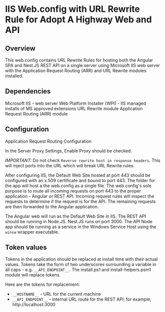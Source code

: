 # IIS Web.config with URL Rewrite Rule for Adopt A Highway Web and API

## Overview

This web.config contains URL Rewrite Rules for hosting both the Angular SPA and Nest.JS REST API on a single server using Microsoft IIS web server with the Application Request Routing (ARR) and URL Rewrite modules installed.

## Dependencies

Microsoft IIS - web server
Web Platform Installer (WPI) - IIS managed installs of MS approved extensions
URL Rewrite module
Application Request Routing (ARR) module

## Configuration

Application Request Routing Configuration

In the Server Proxy Settings, Enable Proxy should be checked.

_IMPORTANT:_ Do not check `Reverse rewrite host in response headers`. This will inject ports into the URL which will break URL Rewrite rules.

After configuring IIS, the Default Web Site hosted at port 443 should be configured with an x.509 certificate and bound to port 443. The folder for the app will host a the web.config as a single file. The web.config's sole purpose is to route all incoming requests on port 443 to the proper application - Angular or REST API. Incoming request rules will inspect the requests to determine if the request is for the API. The remaining requests are then forwarded to the Angular application.

The Angular web will run as the Default Web Site in IIS. The REST API should be running in Node.JS. Nest.JS runs on port 3000. The API Node app should be running as a service in the Windows Service Host using the `winsw` wrapper executable.

## Token values

Tokens in the application should be replaced at install time with their actual values. Tokens take the form of two underscores surrounding a variable in all caps - e.g. `__API_ENDPOINT__`. The install.ps1 and install-helpers.psm1 module will replace tokens.

Here are the tokens for replacement:

- `__HOSTNAME__` - URL for the current machine
- `__API_ENDPOINT__` - internal URL route for the REST API; for example, http://localhost:3000
